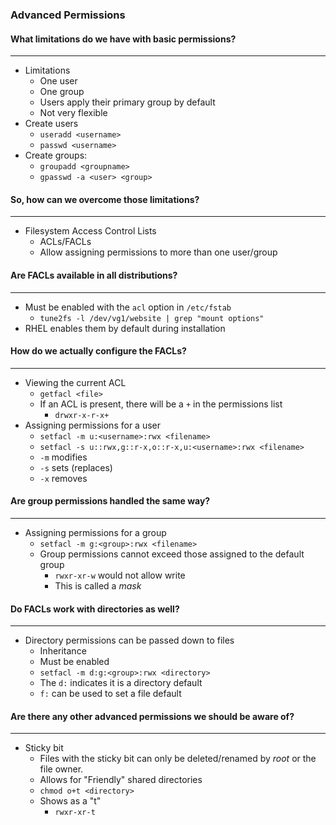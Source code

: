 ### Advanced Permissions

#### What limitations do we have with basic permissions?

---

- Limitations
  - One user
  - One group
  - Users apply their primary group by default
  - Not very flexible
- Create users
  - `useradd <username>`
  - `passwd <username>`
- Create groups:
  - `groupadd <groupname>`
  - `gpasswd -a <user> <group>`

#### So, how can we overcome those limitations?

---

- Filesystem Access Control Lists
  - ACLs/FACLs
  - Allow assigning permissions to more than one user/group

#### Are FACLs available in all distributions?

---

- Must be enabled with the `acl` option in `/etc/fstab`
  - `tune2fs -l /dev/vg1/website | grep "mount options"`
- RHEL enables them by default during installation

#### How do we actually configure the FACLs?

---

- Viewing the current ACL
  - `getfacl <file>`
  - If an ACL is present, there will be a `+` in the permissions list
    - `drwxr-x-r-x+`
- Assigning permissions for a user
  - `setfacl -m u:<username>:rwx <filename>`
  - `setfacl -s u::rwx,g::r-x,o::r-x,u:<username>:rwx <filename>`
  - `-m` modifies
  - `-s` sets (replaces)
  - `-x` removes

#### Are group permissions handled the same way?

---

- Assigning permissions for a group
  - `setfacl -m g:<group>:rwx <filename>`
  - Group permissions cannot exceed those assigned to the default group
    - `rwxr-xr-w` would not allow write
    - This is called a _mask_

#### Do FACLs work with directories as well?

---

- Directory permissions can be passed down to files
  - Inheritance
  - Must be enabled
  - `setfacl -m d:g:<group>:rwx <directory>`
  - The `d:` indicates it is a directory default
  - `f:` can be used to set a file default

#### Are there any other advanced permissions we should be aware of?

---

- Sticky bit
  - Files with the sticky bit can only be deleted/renamed by _root_ or the file owner.
  - Allows for "Friendly" shared directories
  - `chmod o+t <directory>`
  - Shows as a "t"
    - `rwxr-xr-t`
